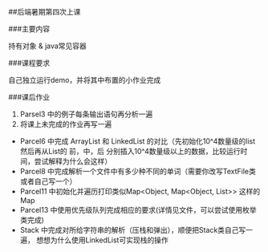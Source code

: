 ##后端暑期第四次上课


###主要内容

持有对象 & java常见容器

###课程要求

自己独立运行demo，并将其中布置的小作业完成

###课后作业
1. Parsel3 中的例子每条输出语句再分析一遍
2. 将课上未完成的作业再写一遍
 - Parcel6  中完成 ArrayList 和 LinkedList 的对比（先初始化10^4数量级的list然后再从List的 前，中，后 分别插入10^4数量级以上的数据，比较运行时间，尝试解释为什么会这样）
 - Parcel8 中完成解析一个文件中有多少种不同的单词（需要你改写TextFile类或者自己写一个）
 - Parcel11 中初始化并遍历打印类似Map<Object, Map<Object, List>> 这样的Map
 - Parcel13 中使用优先级队列完成相应的要求(详情见文件，可以尝试使用枚举类完成)
 - Stack 中完成对所给字符串的解析（压栈和弹出），顺便把Stack类自己写一遍，
 想想为什么使用LinkedList可实现栈的操作